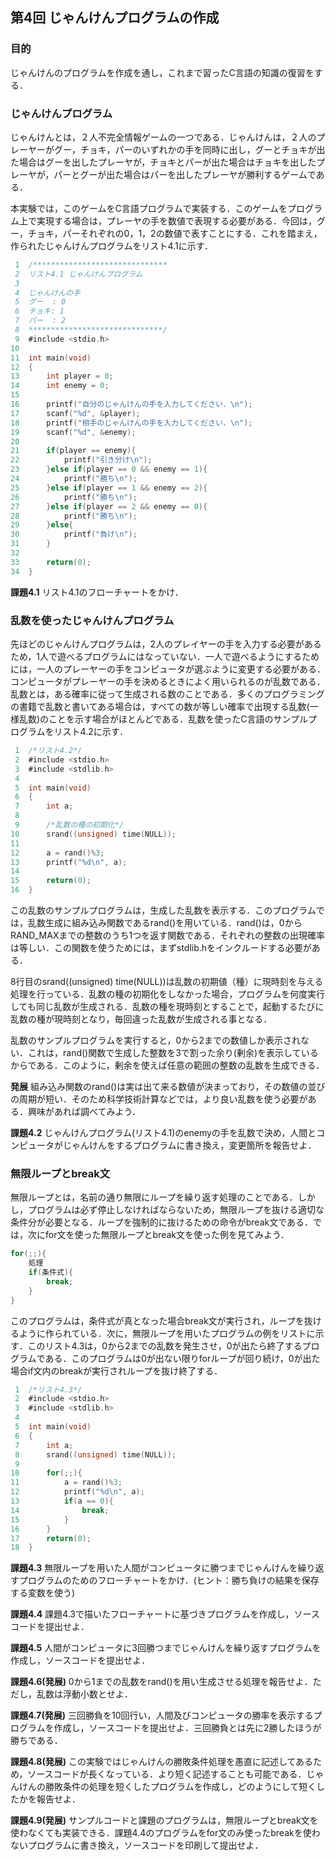
## 第4回 じゃんけんプログラムの作成

### 目的

じゃんけんのプログラムを作成を通し，これまで習ったC言語の知識の復習をする．

### じゃんけんプログラム

じゃんけんとは，２人不完全情報ゲームの一つである．じゃんけんは，２人のプレーヤーがグー，チョキ，パーのいずれかの手を同時に出し，グーとチョキが出た場合はグーを出したプレーヤが，チョキとパーが出た場合はチョキを出したプレーヤが，パーとグーが出た場合はパーを出したプレーヤが勝利するゲームである．

本実験では，このゲームをC言語プログラムで実装する．このゲームをプログラム上で実現する場合は，プレーヤの手を数値で表現する必要がある．今回は，グー，チョキ，パーそれぞれの0，1，2の数値で表すことにする．これを踏まえ，作られたじゃんけんプログラムをリスト4.1に示す．

```c
 1	/******************************
 2	リスト4.1 じゃんけんプログラム
 3
 4	じゃんけんの手
 5	グー  : 0
 6	チョキ: 1
 7	パー  : 2
 8	******************************/
 9	#include <stdio.h>
10
11	int main(void)
12	{
13	    int player = 0;
14	    int enemy = 0;
15
16		printf("自分のじゃんけんの手を入力してください．\n");
17	    scanf("%d", &player);
18		printf("相手のじゃんけんの手を入力してください．\n");
19	    scanf("%d", &enemy);
20
21	    if(player == enemy){
22	        printf("引き分け\n");
23	    }else if(player == 0 && enemy == 1){
24	        printf("勝ち\n");
25	    }else if(player == 1 && enemy == 2){
26	        printf("勝ち\n");
27	    }else if(player == 2 && enemy == 0){
28	        printf("勝ち\n");
29	    }else{
30	        printf("負け\n");
31	    }
32
33	    return(0);
34	}
```

__課題4.1__ リスト4.1のフローチャートをかけ．

### 乱数を使ったじゃんけんプログラム

先ほどのじゃんけんプログラムは，2人のプレイヤーの手を入力する必要があるため，1人で遊べるプログラムにはなっていない．一人で遊べるようにするためには，一人のプレーヤーの手をコンピュータが選ぶように変更する必要がある．コンピュータがプレーヤーの手を決めるときによく用いられるのが乱数である．乱数とは，ある確率に従って生成される数のことである．多くのプログラミングの書籍で乱数と書いてある場合は，すべての数が等しい確率で出現する乱数(一様乱数)のことを示す場合がほとんどである．乱数を使ったC言語のサンプルプログラムをリスト4.2に示す．

```c
 1	/*リスト4.2*/
 2	#include <stdio.h>
 3	#include <stdlib.h>
 4
 5	int main(void)
 6	{
 7	    int a;
 8
 9	    /*乱数の種の初期化*/
10	    srand((unsigned) time(NULL));
11
12	    a = rand()%3;
13		printf("%d\n", a);
14
15	    return(0);
16	}
```

この乱数のサンプルプログラムは，生成した乱数を表示する．このプログラムでは，乱数生成に組み込み関数であるrand()を用いている．rand()は，0からRAND_MAXまでの整数のうち1つを返す関数である．それぞれの整数の出現確率は等しい．この関数を使うためには，まずstdlib.hをインクルードする必要がある．

8行目のsrand((unsigned) time(NULL))は乱数の初期値（種）に現時刻を与える処理を行っている．乱数の種の初期化をしなかった場合，プログラムを何度実行しても同じ乱数が生成される．乱数の種を現時刻とすることで，起動するたびに乱数の種が現時刻となり，毎回違った乱数が生成される事となる．

乱数のサンプルプログラムを実行すると，0から2までの数値しか表示されない．これは，rand()関数で生成した整数を3で割った余り(剰余)を表示しているからである．このように，剰余を使えば任意の範囲の整数の乱数を生成できる．

__発展__ 組み込み関数のrand()は実は出て来る数値が決まっており，その数値の並びの周期が短い．そのため科学技術計算などでは，より良い乱数を使う必要がある．興味があれば調べてみよう．

__課題4.2__ じゃんけんプログラム(リスト4.1)のenemyの手を乱数で決め，人間とコンピュータがじゃんけんをするプログラムに書き換え，変更箇所を報告せよ．


### 無限ループとbreak文

無限ループとは，名前の通り無限にループを繰り返す処理のことである．しかし，プログラムは必ず停止しなければならないため，無限ループを抜ける適切な条件分が必要となる．ループを強制的に抜けるための命令がbreak文である．では，次にfor文を使った無限ループとbreak文を使った例を見てみよう．

```c
for(;;){
    処理
    if(条件式){
        break;
    }
}
```

このプログラムは，条件式が真となった場合break文が実行され，ループを抜けるように作られている．次に，無限ループを用いたプログラムの例をリストに示す．このリスト4.3は，0から2までの乱数を発生させ，0が出たら終了するプログラムである．このプログラムは0が出ない限りforループが回り続け，0が出た場合if文内のbreakが実行されループを抜け終了する．

```c
 1	/*リスト4.3*/
 2	#include <stdio.h>
 3	#include <stdlib.h>
 4
 5	int main(void)
 6	{
 7	    int a;
 8	    srand((unsigned) time(NULL));
 9
10	    for(;;){
11	        a = rand()%3;
12	        printf("%d\n", a);
13	        if(a == 0){
14	            break;
15	        }
16	    }
17	    return(0);
18	}
```

__課題4.3__ 無限ループを用いた人間がコンピュータに勝つまでじゃんけんを繰り返すプログラムのためのフローチャートをかけ．(ヒント：勝ち負けの結果を保存する変数を使う)

__課題4.4__ 課題4.3で描いたフローチャートに基づきプログラムを作成し，ソースコードを提出せよ．

__課題4.5__ 人間がコンピュータに3回勝つまでじゃんけんを繰り返すプログラムを作成し，ソースコードを提出せよ．

__課題4.6(発展)__ 0から1までの乱数をrand()を用い生成させる処理を報告せよ．ただし，乱数は浮動小数とせよ．

__課題4.7(発展)__ 三回勝負を10回行い，人間及びコンピュータの勝率を表示するプログラムを作成し，ソースコードを提出せよ．三回勝負とは先に2勝したほうが勝ちである．

__課題4.8(発展)__ この実験ではじゃんけんの勝敗条件処理を愚直に記述してあるため，ソースコードが長くなっている．より短く記述することも可能である．じゃんけんの勝敗条件の処理を短くしたプログラムを作成し，どのようにして短くしたかを報告せよ．

__課題4.9(発展)__ サンプルコードと課題のプログラムは，無限ループとbreak文を使わなくても実装できる．課題4.4のプログラムをfor文のみ使ったbreakを使わないプログラムに書き換え，ソースコードを印刷して提出せよ．
